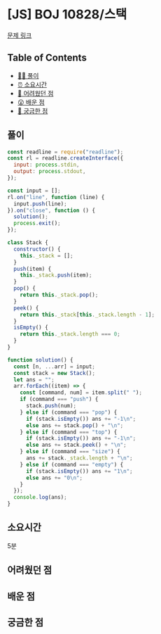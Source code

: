 # [JS] BOJ 10828/스택

[문제 링크](https://www.acmicpc.net/problem/10828)

<!-- 제목으로 다음과 같은 내용으로 작성해주세요 ! -->
<!-- 📕 백준 : BOJ 문제번호/문제제목 e.g. BOJ 2577/숫자의 개수 -->
<!-- 📗 프로그래머스 : PRO 문제번호/문제제목 e.g. PRO 120812/최빈값 구하기 -->
<!-- 백준허브를 사용하시면 프로그래머스의 문제번호도 확인하실 수 있습니다 -->

## Table of Contents

- [✍🏻 풀이](#풀이)
- [⏰ 소요시간](#소요시간)
- [🫠 어려웠던 점](#어려웠던-점)
- [😮 배운 점](#배운-점)
- [🤔 궁금한 점](#궁금한-점)

## 풀이

<!-- ```옆에 사용하는 언어를 기입하세요 e.g. javascript, python -->

```javascript
const readline = require("readline");
const rl = readline.createInterface({
  input: process.stdin,
  output: process.stdout,
});

const input = [];
rl.on("line", function (line) {
  input.push(line);
}).on("close", function () {
  solution();
  process.exit();
});

class Stack {
  constructor() {
    this._stack = [];
  }
  push(item) {
    this._stack.push(item);
  }
  pop() {
    return this._stack.pop();
  }
  peek() {
    return this._stack[this._stack.length - 1];
  }
  isEmpty() {
    return this._stack.length === 0;
  }
}

function solution() {
  const [n, ...arr] = input;
  const stack = new Stack();
  let ans = "";
  arr.forEach((item) => {
    const [command, num] = item.split(" ");
    if (command === "push") {
      stack.push(num);
    } else if (command === "pop") {
      if (stack.isEmpty()) ans += "-1\n";
      else ans += stack.pop() + "\n";
    } else if (command === "top") {
      if (stack.isEmpty()) ans += "-1\n";
      else ans += stack.peek() + "\n";
    } else if (command === "size") {
      ans += stack._stack.length + "\n";
    } else if (command === "empty") {
      if (stack.isEmpty()) ans += "1\n";
      else ans += "0\n";
    }
  });
  console.log(ans);
}
```

## 소요시간

5분

## 어려웠던 점

## 배운 점

## 궁금한 점
